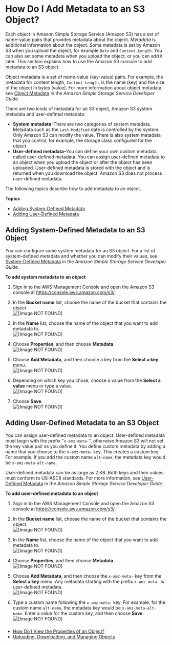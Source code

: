 # How Do I Add Metadata to an S3 Object?<a name="add-object-metadata"></a>

Each object in Amazon Simple Storage Service \(Amazon S3\) has a set of name\-value pairs that provides metadata about the object\. *Metadata* is additional information about the object\. Some metadata is set by Amazon S3 when you upload the object, for example,`Date` and `Content-Length`\. You can also set some metadata when you upload the object, or you can add it later\. This section explains how to use the Amazon S3 console to add metadata to an S3 object\.

Object metadata is a set of name\-value \(key\-value\) pairs\. For example, the metadata for content length, `Content-Length`, is the name \(key\) and the size of the object in bytes \(value\)\. For more information about object metadata, see [Object Metadata](http://docs.aws.amazon.com/AmazonS3/latest/dev/UsingMetadata.html#object-metadata) in the *Amazon Simple Storage Service Developer Guide*\.

There are two kinds of metadata for an S3 object, Amazon S3 system metadata and user\-defined metadata:
+ **System metadata**–There are two categories of system metadata\. Metadata such as the `Last-Modified` date is controlled by the system\. Only Amazon S3 can modify the value\. There is also system metadata that you control, for example, the storage class configured for the object\. 
+ **User\-defined metadata**–You can define your own custom metadata, called user\-defined metadata\. You can assign user\-defined metadata to an object when you upload the object or after the object has been uploaded\. User\-defined metadata is stored with the object and is returned when you download the object\. Amazon S3 does not process user\-defined metadata\. 

The following topics describe how to add metadata to an object\.

**Topics**
+ [Adding System\-Defined Metadata](#add-object-metadata-system)
+ [Adding User\-Defined Metadata](#add-object-metadata-user-defined)

## Adding System\-Defined Metadata to an S3 Object<a name="add-object-metadata-system"></a>

You can configure some system metadata for an S3 object\. For a list of system\-defined metadata and whether you can modify their values, see [System\-Defined Metadata](http://docs.aws.amazon.com/AmazonS3/latest/dev/UsingMetadata.html#SysMetadata) in the *Amazon Simple Storage Service Developer Guide*\.

**To add system metadata to an object**

1. Sign in to the AWS Management Console and open the Amazon S3 console at [https://console\.aws\.amazon\.com/s3/](https://console.aws.amazon.com/s3/)\.

1. In the **Bucket name** list, choose the name of the bucket that contains the object\.  
![\[Image NOT FOUND\]](http://docs.aws.amazon.com/AmazonS3/latest/user-guide/images/choose-bucket-name.png)

1. In the **Name** list, choose the name of the object that you want to add metadata to\.  
![\[Image NOT FOUND\]](http://docs.aws.amazon.com/AmazonS3/latest/user-guide/images/object-name-select.png)

1. Choose **Properties**, and then choose **Metadata**\.  
![\[Image NOT FOUND\]](http://docs.aws.amazon.com/AmazonS3/latest/user-guide/images/object-properties-tab.png)

1. Choose **Add Metadata**, and then choose a key from the **Select a key** menu\.  
![\[Image NOT FOUND\]](http://docs.aws.amazon.com/AmazonS3/latest/user-guide/images/add-metadata.png)

1. Depending on which key you chose, choose a value from the **Select a value** menu or type a value\.  
![\[Image NOT FOUND\]](http://docs.aws.amazon.com/AmazonS3/latest/user-guide/images/add-metadata-value.png)

1. Choose **Save**\.   
![\[Image NOT FOUND\]](http://docs.aws.amazon.com/AmazonS3/latest/user-guide/images/add-metadata-save.png)

## Adding User\-Defined Metadata to an S3 Object<a name="add-object-metadata-user-defined"></a>

You can assign user\-defined metadata to an object\. User\-defined metadata must begin with the prefix "`x-amz-meta-`", otherwise Amazon S3 will not set the key value pair as you define it\. You define custom metadata by adding a name that you choose to the `x-amz-meta-` key\. This creates a custom key\. For example, if you add the custom name `alt-name`, the metadata key would be `x-amz-meta-alt-name`\. 

User\-defined metadata can be as large as 2 KB\. Both keys and their values must conform to US\-ASCII standards\. For more information, see [User\-Defined Metadata](http://docs.aws.amazon.com/AmazonS3/latest/dev/UsingMetadata.html#UserMetadata) in the *Amazon Simple Storage Service Developer Guide*\.

**To add user\-defined metadata to an object**

1. Sign in to the AWS Management Console and open the Amazon S3 console at [https://console\.aws\.amazon\.com/s3/](https://console.aws.amazon.com/s3/)\.

1. In the **Bucket name** list, choose the name of the bucket that contains the object\.  
![\[Image NOT FOUND\]](http://docs.aws.amazon.com/AmazonS3/latest/user-guide/images/choose-bucket-name.png)

1. In the **Name** list, choose the name of the object that you want to add metadata to\.  
![\[Image NOT FOUND\]](http://docs.aws.amazon.com/AmazonS3/latest/user-guide/images/object-name-select.png)

1. Choose **Properties**, and then choose **Metadata**\.  
![\[Image NOT FOUND\]](http://docs.aws.amazon.com/AmazonS3/latest/user-guide/images/object-properties-tab.png)

1. Choose **Add Metadata**, and then choose the `x-amz-meta-` key from the **Select a key** menu\. Any metadata starting with the prefix `x-amz-meta-` is user\-defined metadata\.  
![\[Image NOT FOUND\]](http://docs.aws.amazon.com/AmazonS3/latest/user-guide/images/add-metadata-user-defined.png)

1. Type a custom name following the `x-amz-meta-` key\. For example, for the custom name `alt-name`, the metadata key would be `x-amz-meta-alt-name`\. Enter a value for the custom key, and then choose **Save**\.  
![\[Image NOT FOUND\]](http://docs.aws.amazon.com/AmazonS3/latest/user-guide/images/add-metadata-user-defined-value.png)

### <a name="add-object-metadata-user-defined-moreinfo"></a>
+  [How Do I View the Properties of an Object?](view-object-properties.md)
+  [Uploading, Downloading, and Managing Objects](upload-download-objects.md)